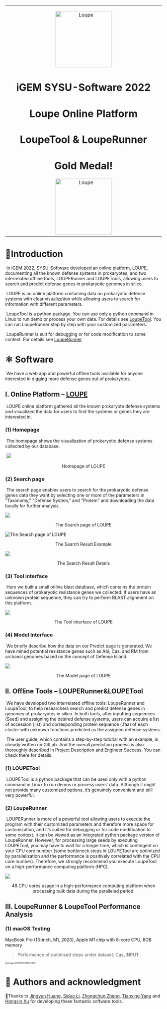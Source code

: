 <table align="center"><tr><td align="center" width="999">
<p  align="center"> 
<img src="https://gitlab.igem.org/2022/software-tools/sysu-software/-/raw/main/public/loupe.jpg" alt="Loupe"  align="center" width="180" /> </p>  

<h1  align="center"> iGEM SYSU-Software 2022 </h1>

<h1 align="center"> Loupe Online Platform</h1>  
<h1 align="center"> LoupeTool & LoupeRunner </h1>  
<h1 align="center"> Gold Medal! </h1>  
<img src="https://lecture11-1301936037.cos.ap-guangzhou.myqcloud.com/202210301723278.png" alt="Loupe"  align="center" width="180" />
</td></tr></table>

# 🚩Introduction
​	In iGEM 2022, SYSU-Software developed an online platform, LOUPE, documenting all the known defense systems in prokaryotes; and two interrelated offline tools, LOUPERunner and LOUPETools, allowing users to search and predict defense genes in prokaryotic genomes in silico.

​	LOUPE is an online platform containing data on prokaryotic defense systems with clear visualization while allowing users to search for information with different parameters.

​	LoupeTool is a python package. You can use only a python command in Linux to run demo or process your own data. For details see [LoupeTool](https://gitlab.igem.org/2022/software-tools/sysu-software/-/tree/main/LoupeTool). You can run LoupeRunner step by step with your customized parameters. 

​	LoupeRunner is suit for debugging or for code modification to some context. For details see [LoupeRunner](https://gitlab.igem.org/2022/software-tools/sysu-software/-/tree/main/LoupeRunner).  

# ⚛︎ Software

​	We have a web app and powerful offline tools available for anyone interested in digging more defense genes out of prokaryotes.

## I. Online Platform – <a href="http://sysu-software.com">LOUPE</a>

​	LOUPE online platform gathered all the known prokaryote defense systems and visualized the data for users to find the systems or genes they are interested in.

### (1) Homepage

​	The homepage shows the visualization of prokaryotic defense systems collected by our database.

​	![](https://gitlab.igem.org/2022/software-tools/sysu-software/-/raw/main/public/homepage.png)



<div align="center">Homepage of LOUPE</div> 

### (2) Search page

​	The search page enables users to search for the prokaryotic defense genes data they want by selecting one or more of the parameters in "Taxonomy," "Defense System," and "Protein" and downloading the data locally for further analysis.



![](https://gitlab.igem.org/2022/software-tools/sysu-software/-/raw/main/public/searchpage.png)



<div align="center">The Search page of LOUPE</div> 




![The Search page of LOUPE](https://gitlab.igem.org/2022/software-tools/sysu-software/-/raw/main/public/SearchResult1.png)




<div align="center">The Search Result Example</div> 



![](https://gitlab.igem.org/2022/software-tools/sysu-software/-/raw/main/public/SearchResult2.png)



<div align="center">The Search Result Details</div> 



### (3) Tool interface

​	Here we built a small online blast database, which contains the protein sequences of prokaryotic resistance genes we collected. If users have an unknown protein sequence, they can try to perform BLAST alignment on this platform.

![](https://gitlab.igem.org/2022/software-tools/sysu-software/-/raw/main/public/Toolinterface.png)

<div align="center">The Tool interface of LOUPE</div> 

### (4) Model Interface

​	We briefly describe how the data on our Predict page is generated. We have mined potential resistance genes such as Abi, Cas, and RM from archaeal genomes based on the concept of Defense Island. 

![](https://gitlab.igem.org/2022/software-tools/sysu-software/-/raw/main/public/ModelInterface.png)

<div align="center">The Model page of LOUPE</div> 



## II. Offline Tools – LOUPERunner&LOUPETool

​	We have developed two interrelated offline tools: LoupeRunner and LoupeTool, to help researchers search and predict defense genes in genomes of prokaryotes in silico. In both tools, after inputting sequences (Seed) and assigning the desired defense systems, users can acquire a list of accession (.lst) and corresponding protein sequence (.faa) of each cluster with unknown functions predicted as the assigned defense systems.

​	The user guide, which contains a step-by-step tutorial with an example, is already written on GitLab. And the overall prediction process is also thoroughly described in Project Description and Engineer Success. You can check there for details.

### (1) LOUPETool

​	LOUPETool is a python package that can be used only with a python command in Linux to run demos or process users’ data. Although it might not provide many customized options, it’s genuinely convenient and still very powerful.

### (2) LoupeRunner

​	LOUPERunner is more of a powerful tool allowing users to execute the program with their customized parameters and therefore more space for customization, and it’s suited for debugging or for code modification to some context. It can be viewed as an integrated python package version of LoupeRunner. However, for processing large seeds by executing LOUPETool, you may have to wait for a longer time, which is contingent on your CPU core number (some bottleneck steps in LOUPETool are optimized by parallelization and the performance is positively correlated with the CPU core number). Therefore, we strongly recommend you execute LoupeTool on a high-performance computing platform (HPC).

![](https://gitlab.igem.org/2022/software-tools/sysu-software/-/raw/main/public/LoupeRunner.jpg)

<div align="center">48 CPU cores usage in a high-performance computing platform when processing bulk data during the paralleled period.</div> 

## III. LoupeRunner & LoupeTool Performance Analysis

### (1) macOS Testing

MacBook Pro (13-inch, M1, 2020), Apple M1 chip with 8-core CPU, 8GB memory

> Performance of optimised steps under dataset: Cas_INPUT

<img src="https://lecture11-1301936037.cos.ap-guangzhou.myqcloud.com/202210191258749.png" alt="image-20221018192122109" style="zoom:50%;" />







# 👥 Authors and acknowledgment

🌟Thanks to [Jingyun Huang](https://github.com/Maxwell-Wong), [Siduo Li](https://github.com/SiduoLi2020), [Zhongchun Zheng](https://github.com/zhengzhch), [Tianxing Yang](https://github.com/yangtx7) and [Hongxin Xu](https://github.com/hungyam) for developing these fantastic software tools.

